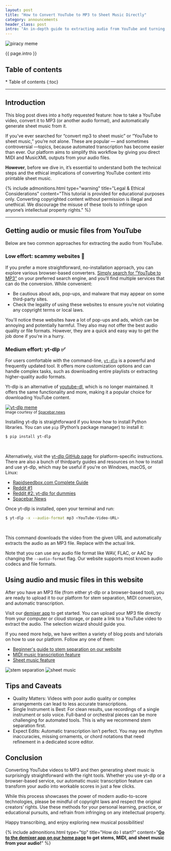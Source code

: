 ```yaml
---
layout: post
title: "How to Convert YouTube to MP3 to Sheet Music Directly"
category: announcements
header_class: post
intro: "An in-depth guide to extracting audio from YouTube and turning it into printable, editable sheet music—all from your browser!"
---
```


<img src="/assets/blog/post18/intro_meme.webp" alt="piracy meme" class="responsive-img-android"/>

{{ page.intro }}

<h2>Table of contents</h2>
* Table of contents
{:toc}

---

## Introduction

This blog post dives into a hotly requested feature: how to take a YouTube video, convert it to MP3 (or another audio format), and automatically generate sheet music from it.

If you’ve ever searched for “convert mp3 to sheet music” or “YouTube to sheet music,” you’re not alone. These are popular — and sometimes controversial —topics, because automated transcription has become easier than ever. Our platform aims to simplify this workflow by giving you direct MIDI and MusicXML outputs from your audio files.

**However**, before we dive in, it’s essential to understand both the technical steps and the ethical implications of converting YouTube content into printable sheet music.

{% include admonitions.html
    type="warning"
    title="Legal & Ethical Considerations"
    content="This tutorial is provided for educational purposes only. Converting copyrighted content without permission is illegal and unethical. We discourage the misuse of these tools to infringe upon anyone’s intellectual property rights."
%}

---

## Getting audio or music files from YouTube

Below are two common approaches for extracting the audio from YouTube.

### Low effort: scammy websites 🚫

If you prefer a more straightforward, no-installation approach, you can explore various browser-based converters. [Simply search for “YouTube to MP3”](https://www.google.com/search?hl=en&q=youtube%20to%20mp3) on your preferred search engine, and you’ll find multiple services that can do the conversion. While convenient:
* Be cautious about ads, pop-ups, and malware that may appear on some third-party sites.
* Check the legality of using these websites to ensure you’re not violating any copyright terms or local laws.

You'll notice these websites have a lot of pop-ups and ads, which can be annoying and potentially harmful. They also may not offer the best audio quality or file formats. However, they are a quick and easy way to get the job done if you're in a hurry.

### Medium effort: yt-dlp ✅

For users comfortable with the command-line, [`yt-dlp`](https://github.com/yt-dlp/yt-dlp) is a powerful and frequently updated tool. It offers more customization options and can handle complex tasks, such as downloading entire playlists or extracting higher-quality audio formats.

Yt-dlp is an alternative of [youtube-dl](https://github.com/ytdl-org/youtube-dl), which is no longer maintained. It offers the same functionality and more, making it a popular choice for downloading YouTube content.

<a href="https://www.spacebar.news/yt-dlp-best-way-to-download-videos-audio/"><img src="/assets/blog/post18/ytdlp_meme.webp" alt="yt-dlp meme" class="responsive-img-android"/></a>
<br>
<small>Image courtesy of [Spacebar.news](https://www.spacebar.news)</small>

Installing yt-dlp is straightforward if you know how to install Python libraries. You can use `pip` (Python’s package manager) to install it:
```bash
$ pip install yt-dlp
```
<br>

Alternatively, visit the [yt-dlp GitHub page](https://github.com/yt-dlp/yt-dlp) for platform-specific instructions. There are also a bunch of thirdparty guides and resources on how to install and use yt-dlp, which may be useful if you're on Windows, macOS, or Linux:
* [Rapidseedbox.com Complete Guide](https://www.rapidseedbox.com/blog/yt-dlp-complete-guide)
* [Reddit #1](https://www.reddit.com/r/youtubedl/comments/qzqzaz/can_someone_please_post_a_simple_guide_on_making/)
* [Reddit #2: yt-dlp for dummies](https://www.reddit.com/r/youtubedl/comments/15xqg3t/ytdlp_for_dummies/)
* [Spacebar News](https://www.spacebar.news/yt-dlp-best-way-to-download-videos-audio/)

Once yt-dlp is installed, open your terminal and run:

```bash
$ yt-dlp -x --audio-format mp3 <YouTube-Video-URL>
```
<br>

This command downloads the video from the given URL and automatically extracts the audio as an MP3 file. Replace <YouTube-Video-URL> with the actual link.

<span class="blog-highlight">Note that you can use any audio file format like WAV, FLAC, or AAC by changing the `--audio-format` flag. Our website supports most known audio codecs and file formats.</span>

## Using audio and music files in this website

After you have an MP3 file (from either yt-dlp or a browser-based tool), you are ready to upload it to our platform for stem separation, MIDI conversion, and automatic transcription.

Visit our [demixer app](/#demixer-app) to get started. You can upload your MP3 file directly from your computer or cloud storage, or paste a link to a YouTube video to extract the audio. The selection wizard should guide you.

If you need more help, we have written a variety of blog posts and tutorials on how to use our platform. Follow any one of them:
* [Beginner's guide to stem separation on our website](/getting-started/2023/09/23/Beginners-guide-to-free-stems)
* [MIDI music transcription feature](/announcements/2024/11/17/New-music-transcription-midi#how-it-works-in-our-tool)
* [Sheet music feature](/getting-started/2024/12/07/Music-transcription-feature#step-by-step-from-raw-audio-to-printable-sheet-music)

<img src="/assets/blog/post1/freemdx3.webp" alt="stem separation" class="responsive-img-android"/>

<img src="/assets/blog/post17/mdx-widget.webp" alt="sheet music" class="responsive-img-android"/>

## Tips and Caveats

* Quality Matters: Videos with poor audio quality or complex arrangements can lead to less accurate transcriptions.
* Single Instrument is Best: For clean results, use recordings of a single instrument or solo voice. Full-band or orchestral pieces can be more challenging for automated tools. This is why we recommend stem separation first.
* Expect Edits: Automatic transcription isn’t perfect. You may see rhythm inaccuracies, missing ornaments, or chord notations that need refinement in a dedicated score editor.

## Conclusion

Converting YouTube videos to MP3 and then generating sheet music is surprisingly straightforward with the right tools. Whether you use yt-dlp or a browser-based service, our automatic music transcription feature can transform your audio into workable scores in just a few clicks.

While this process showcases the power of modern audio-to-score technologies, please be mindful of copyright laws and respect the original creators’ rights. Use these methods for your personal learning, practice, or educational pursuits, and refrain from infringing on any intellectual property.

Happy transcribing, and enjoy exploring new musical possibilities!

{% include admonitions.html
    type="tip"
    title="How do I start?"
    content="**[Go to the demixer app on our home page](/#demixer-app) to get stems, MIDI, and sheet music from your audio!**"
%}
